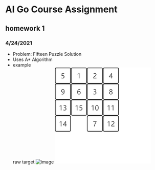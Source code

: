 # AI Go Course Assignment
## homework 1
### 4/24/2021
* Problem: Fifteen Puzzle Solution
* Uses A* Algorithm
* example  
raw       target
![image](https://github.com/WK-Chen/AIGo/blob/master/homework1/output/result0.gif)
![image](https://github.com/WK-Chen/AIGo/blob/master/homework1/result.gif)
